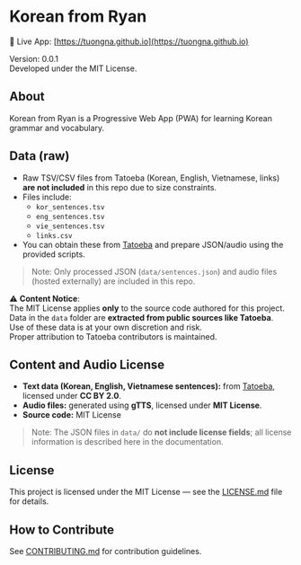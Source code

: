 # Korean from Ryan

🔗 Live App: [https://tuongna.github.io](https://tuongna.github.io)

Version: 0.0.1  
Developed under the MIT License.

## About

Korean from Ryan is a Progressive Web App (PWA) for learning Korean grammar and vocabulary.

## Data (raw)

-   Raw TSV/CSV files from Tatoeba (Korean, English, Vietnamese, links) **are not included** in this repo due to size constraints.
-   Files include:
    -   `kor_sentences.tsv`
    -   `eng_sentences.tsv`
    -   `vie_sentences.tsv`
    -   `links.csv`
-   You can obtain these from [Tatoeba](https://tatoeba.org) and prepare JSON/audio using the provided scripts.

> Note: Only processed JSON (`data/sentences.json`) and audio files (hosted externally) are included in this repo.

⚠ **Content Notice**:  
The MIT License applies **only** to the source code authored for this project.  
Data in the `data` folder are **extracted from public sources like Tatoeba**.  
Use of these data is at your own discretion and risk.  
Proper attribution to Tatoeba contributors is maintained.

## Content and Audio License

-   **Text data (Korean, English, Vietnamese sentences):** from [Tatoeba](https://tatoeba.org), licensed under **CC BY 2.0**.
-   **Audio files:** generated using **gTTS**, licensed under **MIT License**.
-   **Source code:** MIT License

> Note: The JSON files in `data/` do **not include license fields**; all license information is described here in the documentation.

## License

This project is licensed under the MIT License — see the [LICENSE.md](LICENSE.md) file for details.

## How to Contribute

See [CONTRIBUTING.md](CONTRIBUTING.md) for contribution guidelines.
